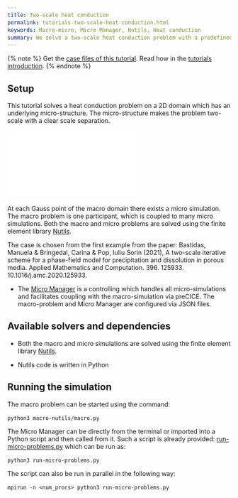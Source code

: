```yaml
---
title: Two-scale heat conduction
permalink: tutorials-two-scale-heat-conduction.html
keywords: Macro-micro, Micro Manager, Nutils, Heat conduction
summary: We solve a two-scale heat conduction problem with a predefined micro structure of two materials. One macro simulation is coupled to several micro simulations using the Micro Manager.
---
```


{% note %}
Get the [case files of this tutorial](https://github.com/precice/tutorials/tree/master/two-scale-heat-conduction). Read how in the [tutorials introduction](https://www.precice.org/tutorials.html).
{% endnote %}

## Setup

This tutorial solves a heat conduction problem on a 2D domain which has an underlying micro-structure. The micro-structure makes the problem two-scale with a clear scale separation.

![Case setup of two-scale-heat-conduction case](images/macro-micro-schematic.pdf)

At each Gauss point of the macro domain there exists a micro simulation. The macro problem is one participant, which is coupled to many micro simulations. Both the macro and micro problems are solved using the finite element library [Nutils](http://www.nutils.org/en/stable/).

The case is chosen from the first example from the paper: Bastidas, Manuela & Bringedal, Carina & Pop, Iuliu Sorin (2021), A two-scale iterative scheme for a phase-field model for precipitation and dissolution in porous media. Applied Mathematics and Computation. 396. 125933. 10.1016/j.amc.2020.125933.

* The [Micro Manager](https://github.com/precice/micro-manager) is a controlling which handles all micro-simulations
and facilitates coupling with the macro-simulation via preCICE. The macro-problem and Micro Manager are configured via JSON files.

## Available solvers and dependencies

* Both the macro and micro simulations are solved using the finite element library [Nutils](http://www.nutils.org/en/stable/).

* Nutils code is written in Python

## Running the simulation

The macro problem can be started using the command:

```(python)
python3 macro-nutils/macro.py
```

The Micro Manager can be directly from the terminal or imported into a Python script and then called from it. Such a script is already provided: [run-micro-problems.py](https://github.com/precice/tutorials/tree/master/two-scale-heat-conduction/run-micro-problems.py) which can be run as:

```(python)
python3 run-micro-problems.py
```

The script can also be run in parallel in the following way:

```(python)
mpirun -n <num_procs> python3 run-micro-problems.py
```
